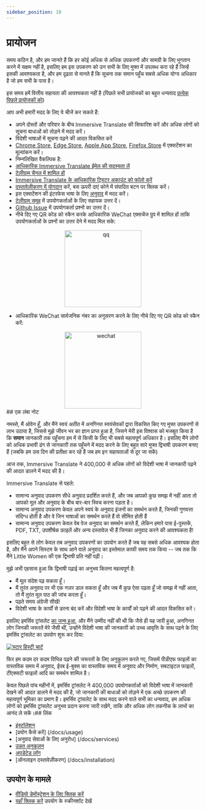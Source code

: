 ```yaml
---
sidebar_position: 10
---
```


# प्रायोजन

समय कठिन है, और हम जानते हैं कि हर कोई अधिक से अधिक उपकरणों और सामग्री के लिए भुगतान करने में सक्षम नहीं है, इसलिए हम इस उपकरण को उन सभी के लिए मुफ्त में उपलब्ध करा रहे हैं जिन्हें इसकी आवश्यकता है, और हम दृढ़ता से मानते हैं कि सूचना तक समान पहुँच सबसे अधिक योग्य अधिकार है जो हम सभी के पास है।

इस समय हमें वित्तीय सहायता की आवश्यकता नहीं है (पिछले सभी प्रायोजकों का बहुत धन्यवाद [प्रत्येक पिछले प्रायोजकों को](/docs/thanks))

आप अभी हमारी मदद के लिए ये चीजें कर सकते हैं:

- अपने दोस्तों और परिवार के बीच Immersive Translate की सिफारिश करें और अधिक लोगों को सूचना बाधाओं को तोड़ने में मदद करें।
- विदेशी भाषाओं में सूचना पढ़ने की आदत विकसित करें
- [Chrome Store](https://chrome.google.com/webstore/detail/immersive-translate/bpoadfkcbjbfhfodiogcnhhhpibjhbnh), [Edge Store](https://microsoftedge.microsoft.com/addons/detail/amkbmndfnliijdhojkpoglbnaaahippg), [Apple App Store](https://apps.apple.com/app/id6447957425), [Firefox Store](https://addons.mozilla.org/firefox/addon/immersive-translate/) में एक्सटेंशन का मूल्यांकन करें।
- निम्नलिखित वैकल्पिक है:
- [आधिकारिक Immersive Translate ईमेल की सदस्यता लें](https://immersivetranslate.substack.com/)
- [टेलीग्राम चैनल में शामिल हों](https://t.me/immersivetranslate)
- [Immersive Translate के आधिकारिक ट्विटर अकाउंट को फॉलो करें](https://twitter.com/immersivetran)
- [दस्तावेज़ीकरण में योगदान](https://immersivetranslate.com/) करें, बस ऊपरी दाएं कोने में संपादित बटन पर क्लिक करें।
- इस एक्सटेंशन की इंटरफेस भाषा के लिए [अनुवाद](https://crowdin.com/project/immersive-translate) में मदद करें।
- [टेलीग्राम समूह](https://t.me/+rq848Z09nehlOTgx) में उपयोगकर्ताओं के लिए सहायक उत्तर दें।
- [Github Issue](https://github.com/immersive-translate/immersive-translate/issues) में उपयोगकर्ता प्रश्नों का उत्तर दें।
- नीचे दिए गए QR कोड को स्कैन करके आधिकारिक WeChat एक्सचेंज ग्रुप में शामिल हों ताकि उपयोगकर्ताओं के प्रश्नों का उत्तर देने में मदद मिल सके:

<div align="center">
<img src="https://s.immersivetranslate.com/static/official-static/assets/wechat-contact.png" width="200" alt="qq"/>
</div>

- आधिकारिक WeChat सार्वजनिक नंबर का अनुसरण करने के लिए नीचे दिए गए QR कोड को स्कैन करें:

<div align="center">
<img src="https://s.immersivetranslate.com/static/official-static/assets/wechat-qrcode.jpg" width="200" alt="wechat"/>
</div>## एक लंबा नोट

नमस्ते, मैं ओवेन हूँ, और मैंने स्वयं अतीत में अनगिनत स्वयंसेवकों द्वारा विकसित किए गए मुफ्त उपकरणों से लाभ उठाया है, जिससे मुझे जीवन भर का ज्ञान प्राप्त हुआ है, जिसने मेरी इस विश्वास को मजबूत किया है कि **समान** जानकारी तक पहुँचना हम में से किसी के लिए भी सबसे महत्वपूर्ण अधिकार है। इसलिए मैंने लोगों को अधिक प्रभावी ढंग से जानकारी तक पहुँचने में मदद करने के लिए बहुत सारे मुफ्त द्विभाषी उपकरण बनाए हैं (जबकि हम उस दिन की प्रतीक्षा कर रहे हैं जब हम इन सहायताओं से दूर जा सकें)

आज तक, Immersive Translate ने 400,000 से अधिक लोगों को विदेशी भाषा में जानकारी पढ़ने की आदत डालने में मदद की है।

Immersive Translate से पहले:

- सामान्य अनुवाद उपकरण सीधे अनुवाद प्रदर्शित करते हैं, और जब आपको कुछ समझ में नहीं आता तो आपको मूल और अनुवाद के बीच बार-बार स्विच करना पड़ता है।
- सामान्य अनुवाद उपकरण केवल अपने स्वयं के अनुवाद इंजनों का समर्थन करते हैं, जिनकी गुणवत्ता संदिग्ध होती है और वे जिन भाषाओं का समर्थन करते हैं वो सीमित होती हैं
- सामान्य अनुवाद उपकरण केवल वेब पेज अनुवाद का समर्थन करते हैं, लेकिन हमारे पास ई-पुस्तकें, PDF, TXT, उपशीर्षक फ़ाइलें और अन्य दस्तावेज़ भी हैं जिनका अनुवाद करने की आवश्यकता है!

इसलिए बहुत से लोग केवल तब अनुवाद उपकरणों का उपयोग करते हैं जब यह सबसे अधिक आवश्यक होता है, और मैंने अपने सिस्टम के साथ आने वाले अनुवाद का इस्तेमाल काफी समय तक किया -- जब तक कि मैंने Little Women की एक द्विभाषी प्रति नहीं पढ़ी।

मुझे अभी एहसास हुआ कि द्विभाषी पढ़ाई का अनुभव कितना महत्वपूर्ण है:

- मैं मूल संदेश पढ़ सकता हूँ।
- मैं तुरंत अनुवाद पर भी एक नज़र डाल सकता हूँ और जब मैं कुछ ऐसा पढ़ता हूँ जो समझ में नहीं आता, तो मैं तुरंत मूल पाठ की जांच करता हूँ।
- पढ़ते समय अंग्रेजी सीखें!
- विदेशी भाषा के कार्यों से डरना बंद करें और विदेशी भाषा के कार्यों को पढ़ने की आदत विकसित करें।

इसलिए इमर्सिव ट्रांसलेट [का जन्म हुआ](https://twitter.com/OwenYoungZh/status/1588792579596111872), और मैंने उम्मीद नहीं की थी कि जैसे ही यह जारी हुआ, अनगिनत लोग जिनकी जरूरतें मेरे जैसी थीं, उन्होंने विदेशी भाषा की जानकारी को उच्च आवृत्ति के साथ पढ़ने के लिए इमर्सिव ट्रांसलेट का उपयोग शुरू कर दिया:

[![स्टार हिस्ट्री चार्ट](https://api.star-history.com/svg?repos=immersive-translate/immersive-translate&type=Date)](https://star-history.com/#immersive-translate/immersive-translate&Date)

फिर हम कदम दर कदम विभिन्न पढ़ने की जरूरतों के लिए अनुकूलन करते गए, जिसमें पीडीएफ फाइलों का वास्तविक समय में अनुवाद, ईपब ई-बुक्स का वास्तविक समय में अनुवाद और निर्माण, सबटाइटल फाइलों, टीएक्सटी फाइलों आदि का समर्थन शामिल है।

केवल पिछले पांच महीनों में, इमर्सिव ट्रांसलेट ने 400,000 उपयोगकर्ताओं को विदेशी भाषा में जानकारी देखने की आदत डालने में मदद की है, जो जानकारी की बाधाओं को तोड़ने में एक अच्छे उपकरण की महत्वपूर्ण भूमिका का प्रमाण है। इमर्सिव ट्रांसलेट के साथ मदद करने वाले सभी का धन्यवाद, हम अधिक लोगों को इमर्सिव ट्रांसलेट अनुभव प्रदान करना जारी रखेंगे, ताकि और अधिक लोग तकनीक के लाभों का आनंद ले सकें।## लिंक

- [इंस्टॉलेशन](/docs/installation)
- [प्रयोग कैसे करें] (/docs/usage)
- [अनुवाद सेवाओं के लिए अनुरोध] (/docs/services)
- [उन्नत अनुकूलन](/docs/advanced)
- [अपडेटेड लॉग](/docs/CHANGELOG)
- [ऑनलाइन दस्तावेज़ीकरण] (/docs/installation)

## उपयोग के मामले

- [वीडियो डेमोंस्ट्रेशन के लिए क्लिक करें](https://www.youtube.com/watch?v=sQevumpUprc)
- [यहाँ क्लिक करें](/docs/usecase) उपयोग के स्क्रीनशॉट देखें
